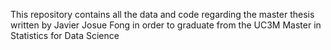 This repository contains all the data and code regarding the master thesis written by Javier Josue Fong in order to graduate from the UC3M Master in Statistics for Data Science